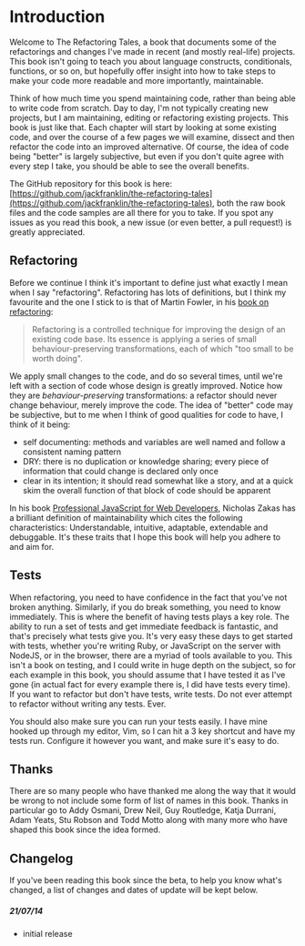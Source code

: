 # Introduction

Welcome to The Refactoring Tales, a book that documents some of the refactorings and changes I've made in recent (and mostly real-life) projects. This book isn't going to teach you about language constructs, conditionals, functions, or so on, but hopefully offer insight into how to take steps to make your code more readable and more importantly, maintainable.

Think of how much time you spend maintaining code, rather than being able to write code from scratch. Day to day, I'm not typically creating new projects, but I am maintaining, editing or refactoring existing projects. This book is just like that. Each chapter will start by looking at some existing code, and over the course of a few pages we will examine, dissect and then refactor the code into an improved alternative. Of course, the idea of code being "better" is largely subjective, but even if you don't quite agree with every step I take, you should be able to see the overall benefits.

The GitHub repository for this book is here: [https://github.com/jackfranklin/the-refactoring-tales](https://github.com/jackfranklin/the-refactoring-tales), both the raw book files and the code samples are all there for you to take. If you spot any issues as you read this book, a new issue (or even better, a pull request!) is greatly appreciated.

## Refactoring

Before we continue I think it's important to define just what exactly I mean when I say "refactoring". Refactoring has lots of definitions, but I think my favourite and the one I stick to is that of Martin Fowler, in his [book on refactoring](http://martinfowler.com/books/refactoring.html):

> Refactoring is a controlled technique for improving the design of an existing code base. Its essence is applying a series of small behaviour-preserving transformations, each of which "too small to be worth doing". 

We apply small changes to the code, and do so several times, until we're left with a section of code whose design is greatly improved. Notice how they are _behaviour-preserving_ transformations: a refactor should never change behaviour, merely improve the code. The idea of "better" code may be subjective, but to me when I think of good qualities for code to have, I think of it being:

- self documenting: methods and variables are well named and follow a consistent naming pattern
- DRY: there is no duplication or knowledge sharing; every piece of information that could change is declared only once
- clear in its intention; it should read somewhat like a story, and at a quick skim the overall function of that block of code should be apparent

In his book [Professional JavaScript for Web Developers](http://www.wrox.com/WileyCDA/WroxTitle/productCd-0764579088.html), Nicholas Zakas has a brilliant definition of maintainability which cites the following characteristics: Understandable, intuitive, adaptable, extendable and debuggable. It's these traits that I hope this book will help you adhere to and aim for.

## Tests

When refactoring, you need to have confidence in the fact that you've not broken anything. Similarly, if you do break something, you need to know immediately. This is where the benefit of having tests plays a key role. The ability to run a set of tests and get immediate feedback is fantastic, and that's precisely what tests give you. It's very easy these days to get started with tests, whether you're writing Ruby, or JavaScript on the server with NodeJS, or in the browser, there are a myriad of tools available to you. This isn't a book on testing, and I could write in huge depth on the subject, so for each example in this book, you should assume that I have tested it as I've gone (in actual fact for every example there is, I did have tests every time). If you want to refactor but don't have tests, write tests. Do not ever attempt to refactor without writing any tests. Ever.

You should also make sure you can run your tests easily. I have mine hooked up through my editor, Vim, so I can hit a 3 key shortcut and have my tests run. Configure it however you want, and make sure it's easy to do.

## Thanks

There are so many people who have thanked me along the way that it would be wrong to not include some form of list of names in this book. Thanks in particular go to Addy Osmani, Drew Neil, Guy Routledge, Katja Durrani, Adam Yeats, Stu Robson and Todd Motto along with many more who have shaped this book since the idea formed.

## Changelog

If you've been reading this book since the beta, to help you know what's changed, a list of changes and dates of update will be kept below.

##### 21/07/14
- initial release

